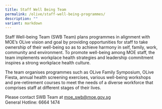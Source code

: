 ```yaml
---
title: Staff Well Being Team
permalink: /olive/staff-well-being-programmes/
description: ""
variant: markdown
---
```

Staff Well-being Team (SWB Team) plans programmes in alignment with MOE’s OLive vision and goal by providing opportunities for staff to take ownership of their well-being so as to achieve harmony in self, family, work, community and environment. To promote well-being among MOE staff, the team implements workplace health strategies and leadership commitment inspires a strong workplace health culture.

The team organises programmes such as OLive Family Symposium, OLive Fiesta, annual health screening exercises, various well-being workshops and pre-retirement courses to meet the needs of a diverse workforce that comprises staff at different stages of their lives.   

Please contact SWB Team at [moe\_swb@moe.gov.sg](mailto:moe_swb@moe.gov.sg)  
General Hotline: 6664 1474